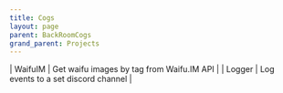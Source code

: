 ```yaml
---
title: Cogs
layout: page
parent: BackRoomCogs
grand_parent: Projects
---
```



 | WaifuIM | Get waifu images by tag from Waifu.IM API |
 | Logger | Log events to a set discord channel |